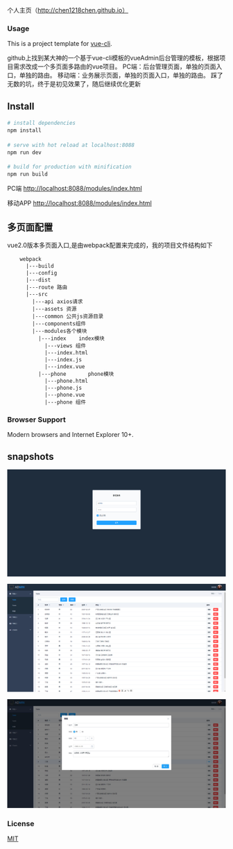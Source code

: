 个人主页（http://chen1218chen.github.io）

### Usage

This is a project template for [vue-cli](https://github.com/vuejs/vue-cli).

github上找到某大神的一个基于vue-cli模板的vueAdmin后台管理的模板，根据项目需求改成一个多页面多路由的vue项目。
PC端：后台管理页面，单独的页面入口，单独的路由。
移动端：业务展示页面，单独的页面入口，单独的路由。
踩了无数的坑，终于是初见效果了，随后继续优化更新

## Install

``` bash
# install dependencies
npm install

# serve with hot reload at localhost:8088
npm run dev

# build for production with minification
npm run build

```

PC端 [http://localhost:8088/modules/index.html][1]

移动APP [http://localhost:8088/modules/index.html][2]

## 多页面配置
vue2.0版本多页面入口,是由webpack配置来完成的，我的项目文件结构如下
```
    webpack
      |---build
      |---config
      |---dist 
      |---route 路由
      |---src
        |---api axios请求
        |---assets 资源
        |---common 公共js资源目录
        |---components组件
        |---modules各个模块
          |---index    index模块
            |---views 组件
            |---index.html
            |---index.js
            |---index.vue
          |---phone       phone模块
            |---phone.html
            |---phone.js
            |---phone.vue
            |---phone 组件
  ```


### Browser Support

Modern browsers and Internet Explorer 10+.

## snapshots
![image](https://raw.githubusercontent.com/taylorchen709/markdown-images/master/vueadmin/login.png)

![image](https://raw.githubusercontent.com/taylorchen709/markdown-images/master/vueadmin/main.png)

![image](https://raw.githubusercontent.com/taylorchen709/markdown-images/master/vueadmin/edit.jpg)

### License
[MIT](http://opensource.org/licenses/MIT)


  [1]: http://localhost:8088/modules/index.html
  [2]: http://localhost:8088/modules/phone.html
